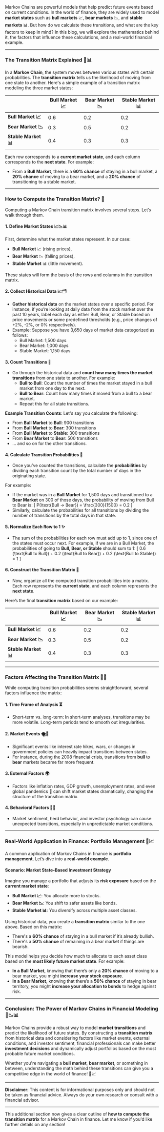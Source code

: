 

Markov Chains are powerful models that help predict future events based on current conditions. In the world of finance, they are widely used to model **market states** such as **bull markets** 📈, **bear markets** 📉, and **stable markets** 📊. But how do we calculate these transitions, and what are the key factors to keep in mind? In this blog, we will explore the mathematics behind it, the factors that influence these calculations, and a real-world financial example.

---

### The Transition Matrix Explained 🧠📊

In a **Markov Chain**, the system moves between various states with certain probabilities. The **transition matrix** tells us the likelihood of moving from one state to another. Here's a simple example of a transition matrix modeling the three market states:

|              | Bull Market 📈 | Bear Market 📉 | Stable Market 📊 |
|--------------|----------------|----------------|------------------|
| **Bull Market 📈** | 0.6            | 0.2            | 0.2              |
| **Bear Market 📉** | 0.3            | 0.5            | 0.2              |
| **Stable Market 📊**| 0.4            | 0.3            | 0.3              |

Each row corresponds to a **current market state**, and each column corresponds to the **next state**. For example:
- From a **Bull Market**, there is a **60% chance** of staying in a bull market, a **20% chance** of moving to a bear market, and a **20% chance** of transitioning to a stable market.

---

### How to Compute the Transition Matrix? 🧮

Computing a Markov Chain transition matrix involves several steps. Let’s walk through them.

#### 1. **Define Market States 📈📉📊**
First, determine what the market states represent. In our case:
- **Bull Market** 📈 (rising prices),
- **Bear Market** 📉 (falling prices),
- **Stable Market** 📊 (little movement).

These states will form the basis of the rows and columns in the transition matrix.

#### 2. **Collect Historical Data 📈🗂️**
   - **Gather historical data** on the market states over a specific period. For instance, if you’re looking at daily data from the stock market over the past 10 years, label each day as either Bull, Bear, or Stable based on price movements or some predefined thresholds (e.g., price changes of +2%, -2%, or 0% respectively).
   - Example: Suppose you have 3,650 days of market data categorized as follows:
     - Bull Market: 1,500 days
     - Bear Market: 1,000 days
     - Stable Market: 1,150 days

#### 3. **Count Transitions 🔄**
   - Go through the historical data and **count how many times the market transitions** from one state to another. For example:
     - **Bull to Bull**: Count the number of times the market stayed in a bull market from one day to the next.
     - **Bull to Bear**: Count how many times it moved from a bull to a bear market.
     - Repeat this for all state transitions.

   **Example Transition Counts**:
   Let's say you calculate the following:
   - From **Bull Market** to **Bull**: 900 transitions
   - From **Bull Market** to **Bear**: 300 transitions
   - From **Bull Market** to **Stable**: 300 transitions
   - From **Bear Market** to **Bear**: 500 transitions
   - ... and so on for the other transitions.

#### 4. **Calculate Transition Probabilities 🧮**
   - Once you’ve counted the transitions, calculate the **probabilities** by dividing each transition count by the total number of days in the originating state.
   
   For example:
   - If the market was in a **Bull Market** for 1,500 days and transitioned to a **Bear Market** on 300 of those days, the probability of moving from Bull to Bear is:
     \[
     P(\text{Bull → Bear}) = \frac{300}{1500} = 0.2
     \]
   - Similarly, calculate the probabilities for all transitions by dividing the number of transitions by the total days in that state.

#### 5. **Normalize Each Row to 1 ✨**
   - The sum of the probabilities for each row must add up to **1**, since one of the states must occur next. For example, if we are in a Bull Market, the probabilities of going to **Bull, Bear, or Stable** should sum to 1:
     \[
     0.6 (\text{Bull to Bull}) + 0.2 (\text{Bull to Bear}) + 0.2 (\text{Bull to Stable}) = 1
     \]

#### 6. **Construct the Transition Matrix 🧩**
   - Now, organize all the computed transition probabilities into a matrix. Each row represents the **current state**, and each column represents the **next state**.

   Here’s the final **transition matrix** based on our example:
   
   |              | Bull Market 📈 | Bear Market 📉 | Stable Market 📊 |
   |--------------|----------------|----------------|------------------|
   | **Bull Market 📈** | 0.6            | 0.2            | 0.2              |
   | **Bear Market 📉** | 0.3            | 0.5            | 0.2              |
   | **Stable Market 📊**| 0.4            | 0.3            | 0.3              |

---

### Factors Affecting the Transition Matrix 🎯💡

While computing transition probabilities seems straightforward, several factors influence the matrix:

#### 1. **Time Frame of Analysis ⏳** 
   - Short-term vs. long-term: In short-term analyses, transitions may be more volatile. Long-term periods tend to smooth out irregularities.

#### 2. **Market Events 🌪️📰**
   - Significant events like interest rate hikes, wars, or changes in government policies can heavily impact transitions between states.
   - For instance, during the 2008 financial crisis, transitions from **bull** to **bear** markets became far more frequent.

#### 3. **External Factors 🌍**
   - Factors like inflation rates, GDP growth, unemployment rates, and even global pandemics 🦠 can shift market states dramatically, changing the structure of the transition matrix.

#### 4. **Behavioral Factors 💼💭**
   - Market sentiment, herd behavior, and investor psychology can cause unexpected transitions, especially in unpredictable market conditions.

---

### Real-World Application in Finance: Portfolio Management 💼📈

A common application of Markov Chains in finance is **portfolio management**. Let’s dive into a **real-world example**.

#### Scenario: Market State-Based Investment Strategy

Imagine you manage a portfolio that adjusts its **risk exposure** based on the **current market state**:
- **Bull Market 📈**: You allocate more to stocks.
- **Bear Market 📉**: You shift to safer assets like bonds.
- **Stable Market 📊**: You diversify across multiple asset classes.

Using historical data, you create a **transition matrix** similar to the one above. Based on this matrix:
- There's a **60% chance** of staying in a bull market if it’s already bullish.
- There's a **50% chance** of remaining in a bear market if things are bearish.

This model helps you decide how much to allocate to each asset class based on the **most likely future market state**. For example:
- **In a Bull Market**, knowing that there’s only a **20% chance** of moving to a bear market, you might **increase your stock exposure**.
- **In a Bear Market**, knowing that there’s a **50% chance** of staying in bear territory, you might **increase your allocation to bonds** to hedge against risk.

---

### Conclusion: The Power of Markov Chains in Financial Modeling 🚀📉📊

Markov Chains provide a robust way to model **market transitions** and predict the likelihood of future states. By constructing a **transition matrix** from historical data and considering factors like market events, external conditions, and investor sentiment, financial professionals can make better **investment decisions** and dynamically adjust portfolios based on the most probable future market conditions.

Whether you're navigating a **bull market**, **bear market**, or something in between, understanding the math behind these transitions can give you a competitive edge in the world of finance! 💼📈

---

**Disclaimer**: This content is for informational purposes only and should not be taken as financial advice. Always do your own research or consult with a financial advisor.

---

This additional section now gives a clear outline of **how to compute the transition matrix** for a Markov Chain in finance. Let me know if you'd like further details on any section!
